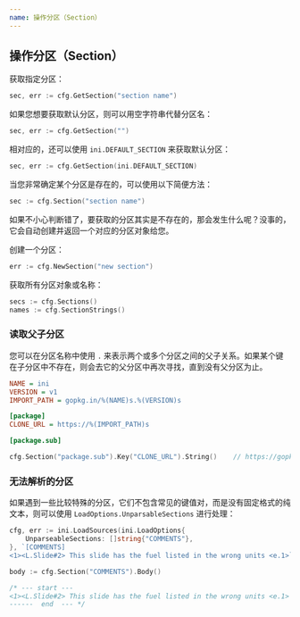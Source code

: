 ```yaml
---
name: 操作分区（Section）
---
```


## 操作分区（Section）

获取指定分区：

```go
sec, err := cfg.GetSection("section name")
```

如果您想要获取默认分区，则可以用空字符串代替分区名：

```go
sec, err := cfg.GetSection("")
```

相对应的，还可以使用 `ini.DEFAULT_SECTION` 来获取默认分区：

```go
sec, err := cfg.GetSection(ini.DEFAULT_SECTION)
```

当您非常确定某个分区是存在的，可以使用以下简便方法：

```go
sec := cfg.Section("section name")
```

如果不小心判断错了，要获取的分区其实是不存在的，那会发生什么呢？没事的，它会自动创建并返回一个对应的分区对象给您。

创建一个分区：

```go
err := cfg.NewSection("new section")
```

获取所有分区对象或名称：

```go
secs := cfg.Sections()
names := cfg.SectionStrings()
```

### 读取父子分区

您可以在分区名称中使用 `.` 来表示两个或多个分区之间的父子关系。如果某个键在子分区中不存在，则会去它的父分区中再次寻找，直到没有父分区为止。

```ini
NAME = ini
VERSION = v1
IMPORT_PATH = gopkg.in/%(NAME)s.%(VERSION)s

[package]
CLONE_URL = https://%(IMPORT_PATH)s

[package.sub]
```

```go
cfg.Section("package.sub").Key("CLONE_URL").String()	// https://gopkg.in/ini.v1
```

### 无法解析的分区

如果遇到一些比较特殊的分区，它们不包含常见的键值对，而是没有固定格式的纯文本，则可以使用 `LoadOptions.UnparsableSections` 进行处理：

```go
cfg, err := ini.LoadSources(ini.LoadOptions{
    UnparseableSections: []string{"COMMENTS"},
}, `[COMMENTS]
<1><L.Slide#2> This slide has the fuel listed in the wrong units <e.1>`)

body := cfg.Section("COMMENTS").Body()

/* --- start ---
<1><L.Slide#2> This slide has the fuel listed in the wrong units <e.1>
------  end  --- */
```